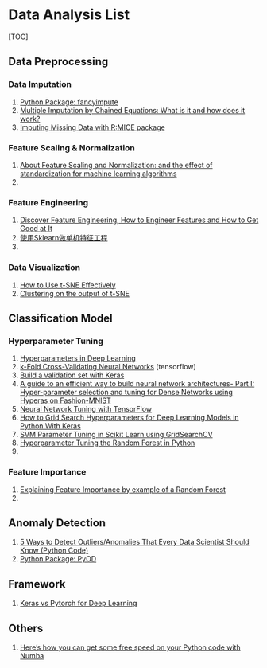 # Data Analysis List

[TOC]

## Data Preprocessing

### Data Imputation

1. [Python Package: fancyimpute](<https://pypi.org/project/fancyimpute/>)
2. [Multiple Imputation by Chained Equations: What is it and how does it work?](<https://www.ncbi.nlm.nih.gov/pmc/articles/PMC3074241/>)
3. [Imputing Missing Data with R:MICE package](<https://datascienceplus.com/imputing-missing-data-with-r-mice-package/>)





### Feature Scaling & Normalization

1. [About Feature Scaling and Normalization: and the effect of standardization for machine learning algorithms](http://sebastianraschka.com/Articles/2014_about_feature_scaling.html)
2. 





### Feature Engineering

1. [Discover Feature Engineering, How to Engineer Features and How to Get Good at It](https://machinelearningmastery.com/discover-feature-engineering-how-to-engineer-features-and-how-to-get-good-at-it/)
2. [使用Sklearn做单机特征工程](https://www.cnblogs.com/jasonfreak/p/5448385.html)
3. 



### Data Visualization

1. [How to Use t-SNE Effectively](https://distill.pub/2016/misread-tsne/)
2. [Clustering on the output of t-SNE](https://stats.stackexchange.com/questions/263539/clustering-on-the-output-of-t-sne)





## Classification Model

### Hyperparameter Tuning

1. [Hyperparameters in Deep Learning](https://towardsdatascience.com/hyperparameters-in-deep-learning-927f7b2084dd)
2. [k-Fold Cross-Validating Neural Networks](https://chrisalbon.com/deep_learning/keras/k-fold_cross-validating_neural_networks/) (tensorflow)
3. [Build a validation set with Keras](https://www.youtube.com/watch?v=dzoh8cfnvnI&feature=youtu.be)
4. [A guide to an efficient way to build neural network architectures- Part I: Hyper-parameter selection and tuning for Dense Networks using Hyperas on Fashion-MNIST](https://towardsdatascience.com/a-guide-to-an-efficient-way-to-build-neural-network-architectures-part-i-hyper-parameter-8129009f131b)
5. [Neural Network Tuning with TensorFlow](https://medium.com/computer-car/neural-network-tuning-with-tensorflow-cc14a23f132c)
6. [How to Grid Search Hyperparameters for Deep Learning Models in Python With Keras](https://machinelearningmastery.com/grid-search-hyperparameters-deep-learning-models-python-keras/)
7. [SVM Parameter Tuning in Scikit Learn using GridSearchCV](https://medium.com/@aneesha/svm-parameter-tuning-in-scikit-learn-using-gridsearchcv-2413c02125a0)
8. [Hyperparameter Tuning the Random Forest in Python](https://towardsdatascience.com/hyperparameter-tuning-the-random-forest-in-python-using-scikit-learn-28d2aa77dd74)
9. 



### Feature Importance

1. [Explaining Feature Importance by example of a Random Forest](https://towardsdatascience.com/explaining-feature-importance-by-example-of-a-random-forest-d9166011959e?fbclid=IwAR3upeiEWH4ombBTZHsT9L1_bwixBnxUaN_k-KYcZo27yyuVlki9CITgCMk)
2. 









##  Anomaly Detection

1. [5 Ways to Detect Outliers/Anomalies That Every Data Scientist Should Know (Python Code)](https://towardsdatascience.com/5-ways-to-detect-outliers-that-every-data-scientist-should-know-python-code-70a54335a623)
2. [Python Package: PyOD](<https://pyod.readthedocs.io/en/latest/>)







## Framework

1. [Keras vs Pytorch for Deep Learning](https://towardsdatascience.com/keras-vs-pytorch-for-deep-learning-a013cb63870d)





## Others

1. [Here’s how you can get some free speed on your Python code with Numba](<https://towardsdatascience.com/heres-how-you-can-get-some-free-speed-on-your-python-code-with-numba-89fdc8249ef3>)









